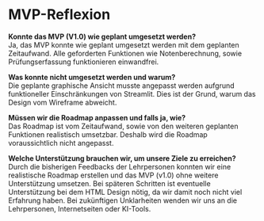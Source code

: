 # MVP-Reflexion #

**Konnte das MVP (V1.0) wie geplant umgesetzt werden?**    
Ja, das MVP konnte wie geplant umgesetzt werden mit dem geplanten Zeitaufwand. Alle geforderten Funktionen wie Notenberechnung, sowie Prüfungserfassung funktionieren einwandfrei.


**Was konnte nicht umgesetzt werden und warum?**     
Die geplante graphische Ansicht musste angepasst werden aufgrund funktioneller Einschränkungen von Streamlit. Dies ist der Grund, warum das Design vom Wireframe abweicht. 


**Müssen wir die Roadmap anpassen und falls ja, wie?**     
Das Roadmap ist vom Zeitaufwand, sowie von den weiteren geplanten Funktionen realistisch umsetzbar. Deshalb wird die Roadmap voraussichtlich nicht angepasst. 


**Welche Unterstützung brauchen wir, um unsere Ziele zu erreichen?**            
Durch die bisherigen Feedbacks der Lehrpersonen konnten wir eine realistische Roadmap erstellen und das MVP (v1.0) ohne weitere Unterstützung umsetzen. Bei späteren Schritten ist eventuelle Unterstützung bei dem HTML Design nötig, da wir damit noch nicht viel Erfahrung haben. Bei zukünftigen Unklarheiten wenden wir uns an die Lehrpersonen, Internetseiten oder KI-Tools. 

